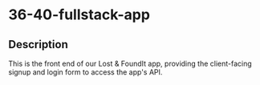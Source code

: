 # 36-40-fullstack-app

## Description
This is the front end of our Lost & FoundIt app, providing the client-facing signup and login form to access the app's API.
